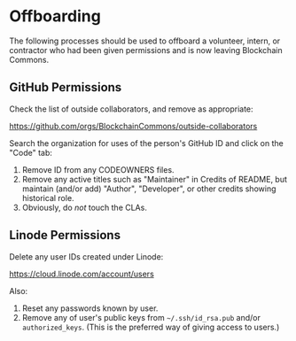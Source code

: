 # Offboarding

The following processes should be used to offboard a volunteer, intern, or contractor who had been given permissions and is now leaving Blockchain Commons.

## GitHub Permissions

Check the list of outside collaborators, and remove as appropriate:

https://github.com/orgs/BlockchainCommons/outside-collaborators

Search the organization for uses of the person's GitHub ID and click on the "Code" tab:

1. Remove ID from any CODEOWNERS files.
2. Remove any active titles such as "Maintainer" in Credits of README, but maintain (and/or add) "Author", "Developer", or other credits showing historical role.
3. Obviously, do *not* touch the CLAs.

## Linode Permissions

Delete any user IDs created under Linode:

https://cloud.linode.com/account/users

Also:

1. Reset any passwords known by user. 
2. Remove any of user's public keys from `~/.ssh/id_rsa.pub` and/or `authorized_keys`. (This is the preferred way of giving access to users.)

